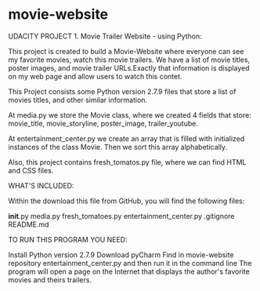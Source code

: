 # movie-website

UDACITY PROJECT 1. Movie Trailer Website - using Python:

This project is created to build a Movie-Website where everyone can see my favorite movies, watch this movie trailers.
We have a list of movie titles, poster images, and movie trailer URLs.Exactly that information is displayed on my web
page and allow users to watch this contet.

This Project consists some Python version 2.7.9 files that store a list of movies titles, and other similar information.

At media.py we store the Movie class, where we created 4 fields that store: movie_title, movie_storyline, poster_image,
trailer_youtube.

At entertainment_center.py we create an array that is filled with initialized instances of the class Movie. Then we sort
this array alphabetically.

Also, this project contains fresh_tomatos.py file, where we can find HTML and CSS files.


WHAT'S INCLUDED:

Within the download this file from GitHub, you will find the following files:

__init__.py
media.py
fresh_tomatoes.py
entertainment_center.py
.gitignore
README.md

TO RUN THIS PROGRAM YOU NEED:

Install Python version 2.7.9
Download pyCharm
Find in movie-website repository entertainment_center.py and then run it in the command line
The program will open a page on the Internet that displays the author's favorite movies and theirs trailers.






